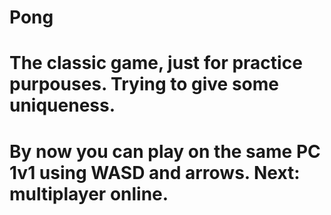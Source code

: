 # Pong

# The classic game, just for practice purpouses. Trying to give some uniqueness.

# By now you can play on the same PC 1v1 using WASD and arrows. Next: multiplayer online.